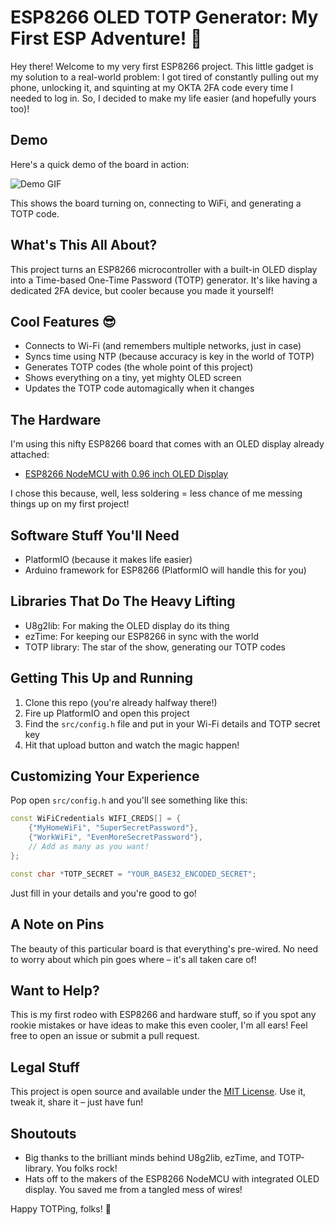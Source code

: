 # ESP8266 OLED TOTP Generator: My First ESP Adventure! 🚀

Hey there! Welcome to my very first ESP8266 project. This little gadget is my solution to a real-world problem: I got tired of constantly pulling out my phone, unlocking it, and squinting at my OKTA 2FA code every time I needed to log in. So, I decided to make my life easier (and hopefully yours too)!

## Demo

Here's a quick demo of the board in action:

![Demo GIF](assets/demo.gif)

This shows the board turning on, connecting to WiFi, and generating a TOTP code.

## What's This All About?

This project turns an ESP8266 microcontroller with a built-in OLED display into a Time-based One-Time Password (TOTP) generator. It's like having a dedicated 2FA device, but cooler because you made it yourself!

## Cool Features 😎

- Connects to Wi-Fi (and remembers multiple networks, just in case)
- Syncs time using NTP (because accuracy is key in the world of TOTP)
- Generates TOTP codes (the whole point of this project)
- Shows everything on a tiny, yet mighty OLED screen
- Updates the TOTP code automagically when it changes

## The Hardware

I'm using this nifty ESP8266 board that comes with an OLED display already attached:

- [ESP8266 NodeMCU with 0.96 inch OLED Display](https://www.aliexpress.com/item/1005006579253452.html)

I chose this because, well, less soldering = less chance of me messing things up on my first project!

## Software Stuff You'll Need

- PlatformIO (because it makes life easier)
- Arduino framework for ESP8266 (PlatformIO will handle this for you)

## Libraries That Do The Heavy Lifting

- U8g2lib: For making the OLED display do its thing
- ezTime: For keeping our ESP8266 in sync with the world
- TOTP library: The star of the show, generating our TOTP codes

## Getting This Up and Running

1. Clone this repo (you're already halfway there!)
2. Fire up PlatformIO and open this project
3. Find the `src/config.h` file and put in your Wi-Fi details and TOTP secret key
4. Hit that upload button and watch the magic happen!

## Customizing Your Experience

Pop open `src/config.h` and you'll see something like this:

```cpp
const WiFiCredentials WIFI_CREDS[] = {
    {"MyHomeWiFi", "SuperSecretPassword"},
    {"WorkWiFi", "EvenMoreSecretPassword"},
    // Add as many as you want!
};

const char *TOTP_SECRET = "YOUR_BASE32_ENCODED_SECRET";
```

Just fill in your details and you're good to go!

## A Note on Pins

The beauty of this particular board is that everything's pre-wired. No need to worry about which pin goes where – it's all taken care of!

## Want to Help?

This is my first rodeo with ESP8266 and hardware stuff, so if you spot any rookie mistakes or have ideas to make this even cooler, I'm all ears! Feel free to open an issue or submit a pull request.

## Legal Stuff

This project is open source and available under the [MIT License](LICENSE). Use it, tweak it, share it – just have fun!

## Shoutouts

- Big thanks to the brilliant minds behind U8g2lib, ezTime, and TOTP-library. You folks rock!
- Hats off to the makers of the ESP8266 NodeMCU with integrated OLED display. You saved me from a tangled mess of wires!

Happy TOTPing, folks! 🎉